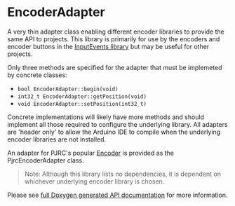 # EncoderAdapter

A very thin adapter class enabling different encoder libraries to provide the same API to projects. This library is primarily for use by the encoders and encoder buttons in the [InputEvents library](https://github.com/Stutchbury/InputEvents) but may be useful for other projects.

Only three methods are specified for the adapter that must be implemeted by concrete classes:

- <code>bool EncoderAdapter::begin(void)</code>
- <code>int32_t EncoderAdapter::getPosition(void)</code>
- <code>void EncoderAdapter::setPosition(int32_t)</code> 

Concrete implementations will likely have more methods and should implement all those required to configure the underlying library. All adapters are 'header only' to allow the Arduino IDE to compile when the underlying encoder libraries are not installed.

An adapter for PJRC's popular [Encoder](https://reference.arduino.cc/reference/en/libraries/encoder/) is provided as the  PjrcEncoderAdapter class.

> Note: Although this library lists no dependencies, it is dependent on whichever underlying encoder library is chosen.


Please see [full Doxygen generated API documentation](https://stutchbury.github.io/EncoderAdapter/api/index.html) for more information.

